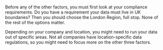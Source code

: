 Before any of the other factors, you must first look at your compliance requirements. Do you have a requirement your data must live in UK boundaries? Then you should choose the London Region, full stop. None of the rest of the options matter.

Depending on your company and location, you might need to run your data out of specific areas. 
Not all companies have location-specific data regulations, so you might need to focus more on the other three factors.

